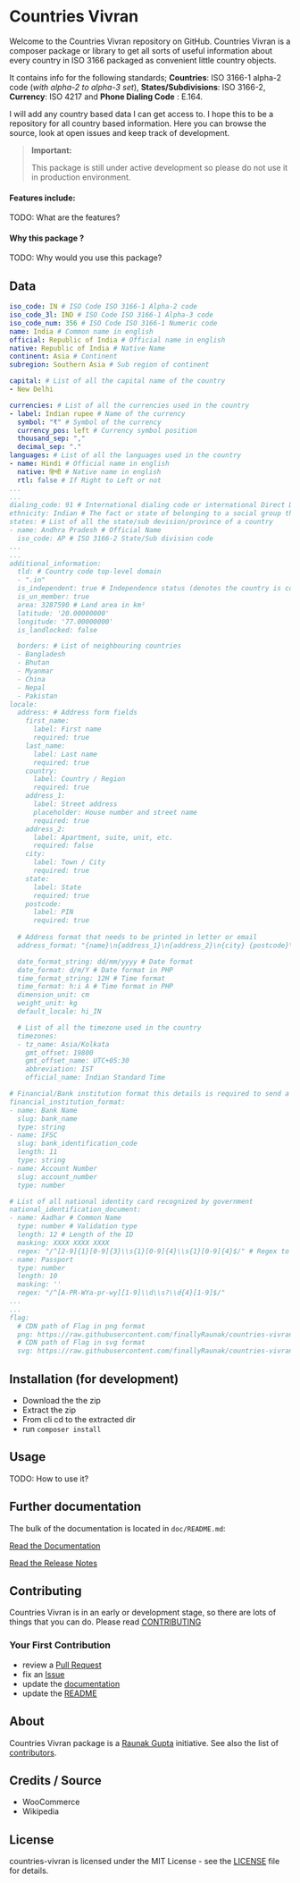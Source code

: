 # Countries Vivran

Welcome to the Countries Vivran repository on GitHub. Countries Vivran is a composer package or library to get all sorts of useful information about every country in ISO 3166 packaged as convenient little country objects. 

It contains info for the following standards; **Countries**: ISO 3166-1 alpha-2 code (_with alpha-2 to alpha-3 set_), **States/Subdivisions**: ISO 3166-2, **Currency**: ISO 4217 and **Phone Dialing Code** : E.164. 

I will add any country based data I can get access to. I hope this to be a repository for all country based information. Here you can browse the source, look at open issues and keep track of development.

> **Important:**
>
> This package is still under active development so please do not use it in production environment.

#### Features include:

TODO: What are the features?

#### Why this package ?

TODO: Why would you use this package?

## Data

```yaml
iso_code: IN # ISO Code ISO 3166-1 Alpha-2 code
iso_code_3l: IND # ISO Code ISO 3166-1 Alpha-3 code
iso_code_num: 356 # ISO Code ISO 3166-1 Numeric code
name: India # Common name in english
official: Republic of India # Official name in english
native: Republic of India # Native Name
continent: Asia # Continent
subregion: Southern Asia # Sub region of continent

capital: # List of all the capital name of the country
- New Delhi

currencies: # List of all the currencies used in the country
- label: Indian rupee # Name of the currency
  symbol: "₹" # Symbol of the currency
  currency_pos: left # Currency symbol position
  thousand_sep: ","
  decimal_sep: "."
languages: # List of all the languages used in the country
- name: Hindi # Official name in english
  native: हिन्दी # Native name in english
  rtl: false # If Right to Left or not
...
...
dialing_code: 91 # International dialing code or international Direct Dialing
ethnicity: Indian # The fact or state of belonging to a social group that has a common national or cultural tradition.
states: # List of all the state/sub devision/province of a country
- name: Andhra Pradesh # Official Name
  iso_code: AP # ISO 3166-2 State/Sub division code
...
...
additional_information:
  tld: # Country code top-level domain
  - ".in"
  is_independent: true # Independence status (denotes the country is considered a sovereign state)
  is_un_member: true
  area: 3287590 # Land area in km²
  latitude: '20.00000000'
  longitude: '77.00000000'
  is_landlocked: false

  borders: # List of neighbouring countries
  - Bangladesh
  - Bhutan
  - Myanmar
  - China
  - Nepal
  - Pakistan
locale:
  address: # Address form fields
    first_name:
      label: First name
      required: true
    last_name:
      label: Last name
      required: true
    country:
      label: Country / Region
      required: true
    address_1:
      label: Street address
      placeholder: House number and street name
      required: true
    address_2:
      label: Apartment, suite, unit, etc.
      required: false
    city:
      label: Town / City
      required: true
    state:
      label: State
      required: true
    postcode:
      label: PIN
      required: true
  
  # Address format that needs to be printed in letter or email
  address_format: "{name}\n{address_1}\n{address_2}\n{city} {postcode}\n{state}, {country}"

  date_format_string: dd/mm/yyyy # Date format
  date_format: d/m/Y # Date format in PHP
  time_format_string: 12H # Time format
  time_format: h:i A # Time format in PHP
  dimension_unit: cm
  weight_unit: kg
  default_locale: hi_IN

  # List of all the timezone used in the country
  timezones: 
  - tz_name: Asia/Kolkata
    gmt_offset: 19800
    gmt_offset_name: UTC+05:30
    abbreviation: IST
    official_name: Indian Standard Time

# Financial/Bank institution format this details is required to send a money to a person
financial_institution_format:
- name: Bank Name
  slug: bank_name
  type: string
- name: IFSC
  slug: bank_identification_code
  length: 11
  type: string
- name: Account Number
  slug: account_number
  type: number

# List of all national identity card recognized by government
national_identification_document:
- name: Aadhar # Common Name
  type: number # Validation type
  length: 12 # Length of the ID
  masking: XXXX XXXX XXXX
  regex: "/^[2-9]{1}[0-9]{3}\\s{1}[0-9]{4}\\s{1}[0-9]{4}$/" # Regex to be used for validation.
- name: Passport
  type: number
  length: 10
  masking: ''
  regex: "/^[A-PR-WYa-pr-wy][1-9]\\d\\s?\\d{4}[1-9]$/"
...
...
flag:
  # CDN path of Flag in png format
  png: https://raw.githubusercontent.com/finallyRaunak/countries-vivran/main/flag/png/in.png
  # CDN path of Flag in svg format
  svg: https://raw.githubusercontent.com/finallyRaunak/countries-vivran/main/flag/svg/in.svg

```

## Installation (for development)

- Download the the zip
- Extract the zip
- From cli cd to the extracted dir
- run `composer install`

## Usage

TODO: How to use it?

## Further documentation

The bulk of the documentation is located in `doc/README.md`:

[Read the Documentation](doc/README.md)

[Read the Release Notes](https://github.com/finallyRaunak/countries-vivran/releases)


## Contributing

Countries Vivran is in an early or development stage, so there are lots of things that you can do. Please read [CONTRIBUTING](doc/CONTRIBUTING.md)

### Your First Contribution

- review a [Pull Request](https://github.com/finallyRaunak/countries-vivran/pulls)
- fix an [Issue](https://github.com/finallyRaunak/countries-vivran/issues)
- update the [documentation](doc/)
- update the [README](README.md)
<!-- - make a website -->
<!-- - write a tutorial -->

## About

Countries Vivran package is a [Raunak Gupta](https://github.com/finallyRaunak) initiative.
See also the list of [contributors](https://github.com/finallyRaunak/countries-vivran/contributors).

## Credits / Source

- WooCommerce
- Wikipedia


## License

countries-vivran is licensed under the MIT License - see the [LICENSE](LICENSE)
file for details.